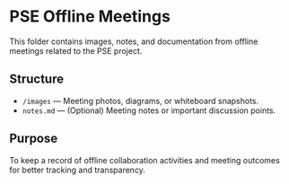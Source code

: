 # PSE Offline Meetings

This folder contains images, notes, and documentation from offline meetings related to the PSE project.

## Structure

- `/images` — Meeting photos, diagrams, or whiteboard snapshots.
- `notes.md` — (Optional) Meeting notes or important discussion points.

## Purpose

To keep a record of offline collaboration activities and meeting outcomes for better tracking and transparency.
